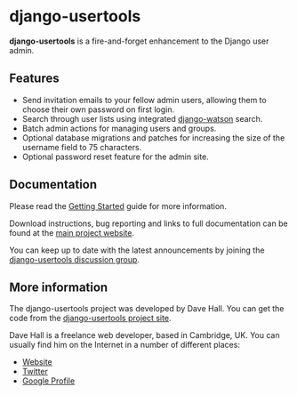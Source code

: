 django-usertools
================

**django-usertools** is a fire-and-forget enhancement to the Django user admin.


Features
--------

* Send invitation emails to your fellow admin users, allowing them to choose their own password on first login.
* Search through user lists using integrated [django-watson](https://github.com/etianen/django-watson) search.
* Batch admin actions for managing users and groups.
* Optional database migrations and patches for increasing the size of the username field to 75 characters.
* Optional password reset feature for the admin site.


Documentation
-------------

Please read the [Getting Started][] guide for more information.

[Getting Started]: https://github.com/etianen/django-usertools/wiki
    "Getting started with django-usertools"
    
Download instructions, bug reporting and links to full documentation can be
found at the [main project website][].

[main project website]: http://github.com/etianen/django-usertools
    "django-usertools on GitHub"

You can keep up to date with the latest announcements by joining the
[django-usertools discussion group][].

[django-usertools discussion group]: http://groups.google.com/group/django-usertools
    "django-usertools Google Group"

    
More information
----------------

The django-usertools project was developed by Dave Hall. You can get the code
from the [django-usertools project site][].

[django-usertools project site]: http://github.com/etianen/django-usertools
    "django-usertools on GitHub"
    
Dave Hall is a freelance web developer, based in Cambridge, UK. You can usually
find him on the Internet in a number of different places:

*   [Website](http://www.etianen.com/ "Dave Hall's homepage")
*   [Twitter](http://twitter.com/etianen "Dave Hall on Twitter")
*   [Google Profile](http://www.google.com/profiles/david.etianen "Dave Hall's Google profile")